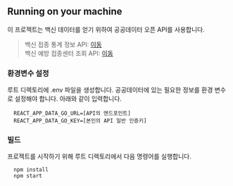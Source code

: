 ## Running on your machine

이 프로젝트는 백신 데이터를 얻기 위하여 공공데이터 오픈 API를 사용합니다.

> 백신 접종 통계 정보 API: [이동](https://data.go.kr/data/15077756/openapi.do)  
> 백신 예방 접종센터 조회 API: [이동](https://data.go.kr/data/15077586/openapi.do)

### 환경변수 설정

루트 디렉토리에 .env 파일을 생성합니다. 공공데이터에 있는 필요한 정보를 환경 변수로 설정해야 합니다. 아래와 같이 입력합니다.

```
  REACT_APP_DATA_GO_URL=[API의 엔드포인트]
  REACT_APP_DATA_GO_KEY=[본인의 API 일반 인증키]
```

### 빌드

프로젝트를 시작하기 위해 루트 디렉토리에서 다음 명령어를 실행합니다.

```
  npm install
  npm start
```
